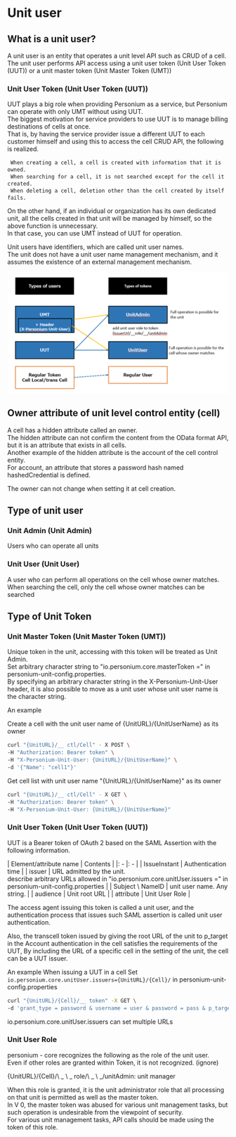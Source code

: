 # Unit user
## What is a unit user?
A unit user is an entity that operates a unit level API such as CRUD of a cell. <br>
The unit user performs API access using a unit user token (Unit User Token (UUT)) or a unit master token (Unit Master Token (UMT))

### Unit User Token (Unit User Token (UUT))
UUT plays a big role when providing Personium as a service, but Personium can operate with only UMT without using UUT. <br>
The biggest motivation for service providers to use UUT is to manage billing destinations of cells at once. <br>
That is, by having the service provider issue a different UUT to each customer himself and using this to access the cell CRUD API, the following is realized.

     When creating a cell, a cell is created with information that it is owned.
     When searching for a cell, it is not searched except for the cell it created.
     When deleting a cell, deletion other than the cell created by itself fails.

On the other hand, if an individual or organization has its own dedicated unit, all the cells created in that unit will be managed by himself, so the above function is unnecessary. <br>
In that case, you can use UMT instead of UUT for operation.

Unit users have identifiers, which are called unit user names. <br>
The unit does not have a unit user name management mechanism, and it assumes the existence of an external management mechanism.

![unituser](./images/unituser.png)

## Owner attribute of unit level control entity (cell)

A cell has a hidden attribute called an owner. <br>
The hidden attribute can not confirm the content from the OData format API, but it is an attribute that exists in all cells. <br>
Another example of the hidden attribute is the account of the cell control entity. <br>
For account, an attribute that stores a password hash named hashedCredential is defined.

The owner can not change when setting it at cell creation.

## Type of unit user

### Unit Admin (Unit Admin)

Users who can operate all units

### Unit User (Unit User)

A user who can perform all operations on the cell whose owner matches. <br>
When searching the cell, only the cell whose owner matches can be searched

## Type of Unit Token

### Unit Master Token (Unit Master Token (UMT))

Unique token in the unit, accessing with this token will be treated as Unit Admin. <br>
Set arbitrary character string to "io.personium.core.masterToken =" in personium-unit-config.properties. <br>
By specifying an arbitrary character string in the X-Personium-Unit-User header, it is also possible to move as a unit user whose unit user name is the character string.

An example

Create a cell with the unit user name of {UnitURL}/{UnitUserName} as its owner

```sh
curl "{UnitURL}/__ ctl/Cell" - X POST \
-H "Authorization: Bearer token" \
-H "X-Personium-Unit-User: {UnitURL}/{UnitUserName}" \
-d '{"Name": "cell1"}'
```

Get cell list with unit user name "{UnitURL}/{UnitUserName}" as its owner

```sh
curl "{UnitURL}/__ ctl/Cell" - X GET \
-H "Authorization: Bearer token" \
-H "X-Personium-Unit-User: {UnitURL}/{UnitUserName}"
```

### Unit User Token (Unit User Token (UUT))

UUT is a Bearer token of OAuth 2 based on the SAML Assertion with the following information.

| Element/attribute name | Contents |
|: - |: - |
| IssueInstant | Authentication time |
| issuer | URL admitted by the unit. <br> describe arbitrary URLs allowed in "io.personium.core.unitUser.issuers =" in personium-unit-config.properties |
| Subject \ NameID | unit user name. Any string. |
| audience | Unit root URL |
| attribute | Unit User Role |


The access agent issuing this token is called a unit user, and the authentication process that issues such SAML assertion is called unit user authentication.

Also, the transcell token issued by giving the root URL of the unit to p_target in the Account authentication in the cell satisfies the requirements of the UUT,
By including the URL of a specific cell in the setting of the unit, the cell can be a UUT issuer.

An example
When issuing a UUT in a cell
Set `io.personium.core.unitUser.issuers={UnitURL}/{Cell}/` in personium-unit-config.properties

```sh
curl "{UnitURL}/{Cell}/__ token" -X GET \
-d 'grant_type = password & username = user & password = pass & p_target = {UnitURL} /'
```

io.personium.core.unitUser.issuers can set multiple URLs

### Unit User Role

personium - core recognizes the following as the role of the unit user. <br>
Even if other roles are granted within Token, it is not recognized. (ignore)

{UnitURL}/{Cell}/\ _ \ _ role/\ _ \ _/unitAdmin: unit manager

When this role is granted, it is the unit administrator role that all processing on that unit is permitted as well as the master token. <br>
In V 0, the master token was abused for various unit management tasks, but such operation is undesirable from the viewpoint of security. <br>
For various unit management tasks, API calls should be made using the token of this role.
